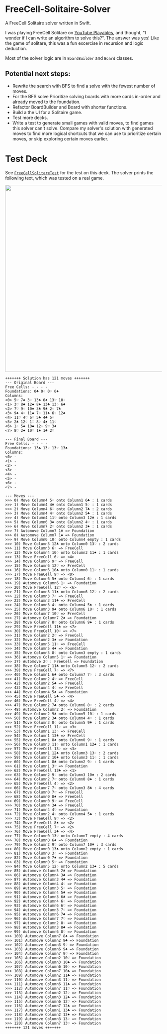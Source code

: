 # FreeCell-Solitaire-Solver
A FreeCell Solitaire solver written in Swift. 

I was playing FreeCell Solitare on [YouTube Playables](https://www.youtube.com/playables/Ugkxbnpb-Zfu90iTv-d_1rZA5kUiiZwUz5U3), and thought, "I wonder if I can write an algorithm to solve this?". The answer was yes! Like the game of solitare, this was a fun excercise in recursion and logic deduction. 

Most of the solver logic are in `BoardBuilder` and `Board` classes.

## Potential next steps:
- Rewrite the search with BFS to find a solve with the fewest number of moves.
- For the BFS solve Prioritize solving boards with more cards in-order and already moved to the foundation.
- Refactor BoardBuilder and Board with shorter functions.
- Build a the UI for a Solitaire game.
- Test more decks.
- Write a test to generate small games with valid moves, to find games this solver can't solve. Compare my solver's solution with generated moves to find more logical shortcuts that we can use to prioritize certain moves, or skip exploring certain moves earlier.

# Test Deck

See [`FreeCellSolitareTest`](https://github.com/p-sun/FreeCell-Solitaire-Solver/blob/7ce07e5f39cb1bba83db589bd6acd731b48fd4ea/SolitaireTests/FreeCellSolitareTest.swift#L200) for the test on this deck. The solver prints the following text, which was tested on a real game.

<img src="https://github.com/user-attachments/assets/135308a6-3cea-4d1d-9b35-467b2ff8399a" width="600">

```
+++++++ Solution has 121 moves +++++++
--- Original Board ---
Free Cells: - - - -
Foundations: 0♣ 0♢ 0♡ 0♠
Columns:
<0> 5♡ 7♠ 3♢ 13♠ 6♠ 13♡ 10♢
<1> 3♡ 8♣ 12♠ 8♠ 13♣ 13♢ 6♣
<2> 7♡ 9♢ 10♠ 3♣ 9♣ 2♢ 7♣
<3> 9♠ 4♢ 11♣ 7♢ 11♠ 6♢ 12♣
<4> 11♡ 4♡ 6♡ 5♣ 4♣ 5♢
<5> 2♣ 12♢ 1♡ 8♢ 4♠ 11♢
<6> 1♢ 5♠ 10♣ 12♡ 9♡ 3♠
<7> 8♡ 2♠ 10♡ 1♠ 1♣ 2♡

--- Final Board ---
Free Cells: - - - -
Foundations: 13♣ 13♢ 13♡ 13♠
Columns:
<0> -
<1> -
<2> -
<3> -
<4> -
<5> -
<6> -
<7> -

--- Moves ---
>>> 0) Move Column4 5♢ onto Column1 6♣ : 1 cards
>>> 1) Move Column4 4♣ onto Column1 5♢ : 1 cards
>>> 2) Move Column4 6♡ onto Column2 7♣ : 2 cards
>>> 3) Move Column4 4♡ onto Column2 5♣ : 1 cards
>>> 4) Move Column4 11♡ onto Column3 12♣ : 1 cards
>>> 5) Move Column6 3♠ onto Column2 4♡ : 1 cards
>>> 6) Move Column7 2♡ onto Column2 3♠ : 1 cards
>>> 7) Automove Column7 1♣ => Foundation
>>> 8) Automove Column7 1♠ => Foundation
>>> 9) Move Column0 10♢ onto Column4 empty : 1 cards
>>> 10) Move Column3 12♣ onto Column0 13♡ : 2 cards
>>> 11) Move Column3 6♢ => FreeCell
>>> 12) Move Column4 10♢ onto Column3 11♠ : 1 cards
>>> 13) Move FreeCell 6♢ => <4>
>>> 14) Move Column6 9♡ => FreeCell
>>> 15) Move Column6 12♡ => FreeCell
>>> 16) Move Column6 10♣ onto Column0 11♡ : 1 cards
>>> 17) Move FreeCell 9♡ => <0>
>>> 18) Move Column6 5♠ onto Column4 6♢ : 1 cards
>>> 19) Automove Column6 1♢ => Foundation
>>> 20) Move FreeCell 12♡ => <6>
>>> 21) Move Column3 11♠ onto Column6 12♡ : 2 cards
>>> 22) Move Column3 7♢ => FreeCell
>>> 23) Move Column3 11♣ => FreeCell
>>> 24) Move Column3 4♢ onto Column4 5♠ : 1 cards
>>> 25) Move Column3 9♠ onto Column6 10♢ : 1 cards
>>> 26) Move Column7 10♡ => FreeCell
>>> 27) Automove Column7 2♠ => Foundation
>>> 28) Move Column7 8♡ onto Column6 9♠ : 1 cards
>>> 29) Move FreeCell 11♣ => <7>
>>> 30) Move FreeCell 10♡ => <7>
>>> 31) Move Column2 2♡ => FreeCell
>>> 32) Move Column2 3♠ => Foundation
>>> 33) Move Column5 11♢ => FreeCell
>>> 34) Move Column5 4♠ => Foundation
>>> 35) Move Column5 8♢ onto Column3 empty : 1 cards
>>> 36) Automove Column5 1♡ => Foundation
>>> 37) Automove 2♡ : FreeCell => Foundation
>>> 38) Move Column7 11♣ onto Column5 12♢ : 2 cards
>>> 39) Move FreeCell 7♢ => <7>
>>> 40) Move Column1 6♣ onto Column7 7♢ : 3 cards
>>> 41) Move Column2 4♡ => FreeCell
>>> 42) Move Column2 5♣ => FreeCell
>>> 43) Move Column4 4♢ => FreeCell
>>> 44) Move Column4 5♠ => Foundation
>>> 45) Move FreeCell 5♣ => <4>
>>> 46) Move FreeCell 4♡ => <4>
>>> 47) Move Column2 7♣ onto Column6 8♡ : 2 cards
>>> 48) Automove Column2 2♢ => Foundation
>>> 49) Move Column2 9♣ onto Column5 10♡ : 1 cards
>>> 50) Move Column2 3♣ onto Column4 4♡ : 1 cards
>>> 51) Move Column3 8♢ onto Column5 9♣ : 1 cards
>>> 52) Move FreeCell 11♢ => <3>
>>> 53) Move Column1 13♢ => FreeCell
>>> 54) Move Column1 13♣ => FreeCell
>>> 55) Move Column1 8♠ onto Column0 9♡ : 1 cards
>>> 56) Move Column3 11♢ onto Column1 12♠ : 1 cards
>>> 57) Move FreeCell 13♢ => <3>
>>> 58) Move Column1 12♠ onto Column3 13♢ : 2 cards
>>> 59) Move Column2 10♠ onto Column3 11♢ : 1 cards
>>> 60) Move Column1 8♣ onto Column2 9♢ : 1 cards
>>> 61) Move Column1 3♡ => Foundation
>>> 62) Move FreeCell 13♣ => <1>
>>> 63) Move Column2 9♢ onto Column3 10♠ : 2 cards
>>> 64) Move Column2 7♡ onto Column0 8♠ : 1 cards
>>> 65) Move FreeCell 4♢ => <2>
>>> 66) Move Column7 7♢ onto Column3 8♣ : 4 cards
>>> 67) Move Column0 7♡ => FreeCell
>>> 68) Move Column0 8♠ => FreeCell
>>> 69) Move Column0 9♡ => FreeCell
>>> 70) Move Column4 3♣ => FreeCell
>>> 71) Move Column4 4♡ => Foundation
>>> 72) Move Column2 4♢ onto Column4 5♣ : 1 cards
>>> 73) Move FreeCell 9♡ => <2>
>>> 74) Move FreeCell 8♠ => <2>
>>> 75) Move FreeCell 7♡ => <2>
>>> 76) Move FreeCell 3♣ => <4>
>>> 77) Move Column0 13♡ onto Column7 empty : 4 cards
>>> 78) Move Column0 6♠ => Foundation
>>> 79) Move Column2 9♡ onto Column7 10♣ : 3 cards
>>> 80) Move Column0 13♠ onto Column2 empty : 1 cards
>>> 81) Move Column0 3♢ => Foundation
>>> 82) Move Column0 7♠ => Foundation
>>> 83) Move Column0 5♡ => Foundation
>>> 84) Move Column5 12♢ onto Column2 13♠ : 5 cards
>>> 85) Automove Column5 2♣ => Foundation
>>> 86) Automove Column4 3♣ => Foundation
>>> 87) Automove Column3 4♣ => Foundation
>>> 88) Automove Column4 4♢ => Foundation
>>> 89) Automove Column3 5♢ => Foundation
>>> 90) Automove Column4 5♣ => Foundation
>>> 91) Automove Column3 6♣ => Foundation
>>> 92) Automove Column4 6♢ => Foundation
>>> 93) Automove Column6 6♡ => Foundation
>>> 94) Automove Column3 7♢ => Foundation
>>> 95) Automove Column6 7♣ => Foundation
>>> 96) Automove Column7 7♡ => Foundation
>>> 97) Automove Column2 8♢ => Foundation
>>> 98) Automove Column3 8♣ => Foundation
>>> 99) Automove Column6 8♡ => Foundation
>>> 100) Automove Column7 8♠ => Foundation
>>> 101) Automove Column2 9♣ => Foundation
>>> 102) Automove Column3 9♢ => Foundation
>>> 103) Automove Column6 9♠ => Foundation
>>> 104) Automove Column7 9♡ => Foundation
>>> 105) Automove Column2 10♡ => Foundation
>>> 106) Automove Column3 10♠ => Foundation
>>> 107) Automove Column6 10♢ => Foundation
>>> 108) Automove Column7 10♣ => Foundation
>>> 109) Automove Column2 11♣ => Foundation
>>> 110) Automove Column3 11♢ => Foundation
>>> 111) Automove Column6 11♠ => Foundation
>>> 112) Automove Column7 11♡ => Foundation
>>> 113) Automove Column2 12♢ => Foundation
>>> 114) Automove Column3 12♠ => Foundation
>>> 115) Automove Column6 12♡ => Foundation
>>> 116) Automove Column7 12♣ => Foundation
>>> 117) Automove Column1 13♣ => Foundation
>>> 118) Automove Column2 13♠ => Foundation
>>> 119) Automove Column3 13♢ => Foundation
>>> 120) Automove Column7 13♡ => Foundation
+++++++ 121 moves +++++++
```
